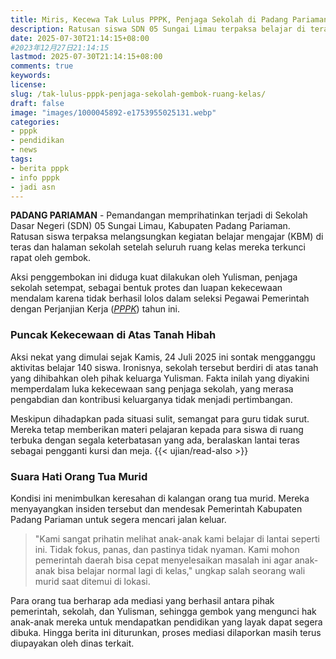 ```yaml
---
title: Miris, Kecewa Tak Lulus PPPK, Penjaga Sekolah di Padang Pariaman Gembok Ruang Kelas
description: Ratusan siswa SDN 05 Sungai Limau terpaksa belajar di teras. Penjaga sekolah gembok kelas usai gagal dalam seleksi PPPK di atas tanah hibah keluarganya
date: 2025-07-30T21:14:15+08:00 
#2023年12月27日21:14:15
lastmod: 2025-07-30T21:14:15+08:00 
comments: true
keywords: 
license: 
slug: /tak-lulus-pppk-penjaga-sekolah-gembok-ruang-kelas/
draft: false 
image: "images/1000045892-e1753955025131.webp"
categories:
- pppk
- pendidikan
- news
tags:
- berita pppk
- info pppk 
- jadi asn
---
```

**PADANG PARIAMAN** - Pemandangan memprihatinkan terjadi di Sekolah Dasar Negeri (SDN) 05 Sungai Limau, Kabupaten Padang Pariaman. Ratusan siswa terpaksa melangsungkan kegiatan belajar mengajar (KBM) di teras dan halaman sekolah setelah seluruh ruang kelas mereka terkunci rapat oleh gembok.

Aksi penggembokan ini diduga kuat dilakukan oleh Yulisman, penjaga sekolah setempat, sebagai bentuk protes dan luapan kekecewaan mendalam karena tidak berhasil lolos dalam seleksi Pegawai Pemerintah dengan Perjanjian Kerja (*[PPPK](/categories/pppk/)*) tahun ini.

### **Puncak Kekecewaan di Atas Tanah Hibah**

Aksi nekat yang dimulai sejak Kamis, 24 Juli 2025 ini sontak mengganggu aktivitas belajar 140 siswa. Ironisnya, sekolah tersebut berdiri di atas tanah yang dihibahkan oleh pihak keluarga Yulisman. Fakta inilah yang diyakini memperdalam luka kekecewaan sang penjaga sekolah, yang merasa pengabdian dan kontribusi keluarganya tidak menjadi pertimbangan.

Meskipun dihadapkan pada situasi sulit, semangat para guru tidak surut. Mereka tetap memberikan materi pelajaran kepada para siswa di ruang terbuka dengan segala keterbatasan yang ada, beralaskan lantai teras sebagai pengganti kursi dan meja.
{{< ujian/read-also >}}

### **Suara Hati Orang Tua Murid**

Kondisi ini menimbulkan keresahan di kalangan orang tua murid. Mereka menyayangkan insiden tersebut dan mendesak Pemerintah Kabupaten Padang Pariaman untuk segera mencari jalan keluar.

>"Kami sangat prihatin melihat anak-anak kami belajar di lantai seperti ini. Tidak fokus, panas, dan pastinya tidak nyaman. Kami mohon pemerintah daerah bisa cepat menyelesaikan masalah ini agar anak-anak bisa belajar normal lagi di kelas," ungkap salah seorang wali murid saat ditemui di lokasi.

Para orang tua berharap ada mediasi yang berhasil antara pihak pemerintah, sekolah, dan Yulisman, sehingga gembok yang mengunci hak anak-anak mereka untuk mendapatkan pendidikan yang layak dapat segera dibuka. Hingga berita ini diturunkan, proses mediasi dilaporkan masih terus diupayakan oleh dinas terkait.